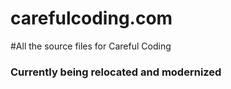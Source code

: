 carefulcoding.com
======================

#All the source files for Careful Coding

### Currently being relocated and modernized
